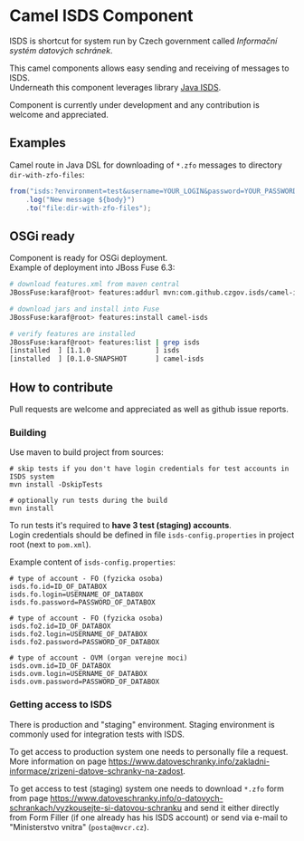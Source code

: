 Camel ISDS Component
=======================

ISDS is shortcut for system run by Czech government called _Informační systém datových schránek_.

This camel components allows easy sending and receiving of messages to ISDS.  
Underneath this component leverages library [Java ISDS](https://github.com/czgov/java-isds).

Component is currently under development and any contribution is welcome and appreciated.

## Examples

Camel route in Java DSL for downloading of `*.zfo` messages to directory `dir-with-zfo-files`:
```java
from("isds:?environment=test&username=YOUR_LOGIN&password=YOUR_PASSWORD?zfo=true")
	.log("New message ${body}")
	.to("file:dir-with-zfo-files");
```

## OSGi ready
Component is ready for OSGi deployment.  
Example of deployment into JBoss Fuse 6.3:
```bash
# download features.xml from maven central
JBossFuse:karaf@root> features:addurl mvn:com.github.czgov.isds/camel-isds/0.1.0-SNAPSHOT/xml/features

# download jars and install into Fuse
JBossFuse:karaf@root> features:install camel-isds

# verify features are installed
JBossFuse:karaf@root> features:list | grep isds
[installed  ] [1.1.0                ] isds                                          javaisds-1.1.0                         
[installed  ] [0.1.0-SNAPSHOT       ] camel-isds                                    camel-isds-0.1.0-SNAPSHOT   
```

## How to contribute

Pull requests are welcome and appreciated as well as github issue reports.

### Building 
Use maven to build project from sources:
```shell
# skip tests if you don't have login credentials for test accounts in ISDS system
mvn install -DskipTests

# optionally run tests during the build
mvn install
```

To run tests it's required to **have 3 test (staging) accounts**.  
Login credentials should be defined in file `isds-config.properties` in project root (next to `pom.xml`).

Example content of `isds-config.properties`:
```properties
# type of account - FO (fyzicka osoba)
isds.fo.id=ID_OF_DATABOX
isds.fo.login=USERNAME_OF_DATABOX
isds.fo.password=PASSWORD_OF_DATABOX

# type of account - FO (fyzicka osoba)
isds.fo2.id=ID_OF_DATABOX
isds.fo2.login=USERNAME_OF_DATABOX
isds.fo2.password=PASSWORD_OF_DATABOX

# type of account - OVM (organ verejne moci)
isds.ovm.id=ID_OF_DATABOX
isds.ovm.login=USERNAME_OF_DATABOX
isds.ovm.password=PASSWORD_OF_DATABOX
```

### Getting access to ISDS

There is production and "staging" environment. 
Staging environment is commonly used for integration tests with ISDS.

To get access to production system one needs to personally file a request.
More information on page https://www.datoveschranky.info/zakladni-informace/zrizeni-datove-schranky-na-zadost.

To get access to test (staging) system one needs to download `*.zfo` form from page
https://www.datoveschranky.info/o-datovych-schrankach/vyzkousejte-si-datovou-schranku
and send it either directly from Form Filler (if one already has his ISDS account) 
or send via e-mail to "Ministerstvo vnitra" (`posta@mvcr.cz`).
